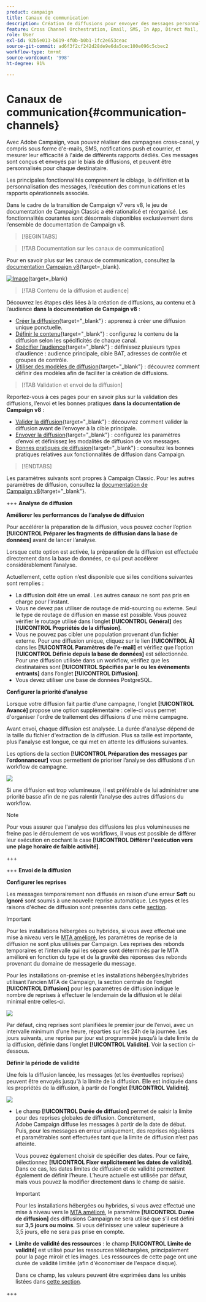 ```yaml
---
product: campaign
title: Canaux de communication
description: Création de diffusions pour envoyer des messages personnalisés sur différents canaux
feature: Cross Channel Orchestration, Email, SMS, In App, Direct Mail, Push
role: User
exl-id: 92b5e013-b619-4f0b-b0b1-1fc2e653ceac
source-git-commit: ad6f3f2cf242d28de9e6da5cec100e096c5cbec2
workflow-type: tm+mt
source-wordcount: '998'
ht-degree: 91%

---
```


# Canaux de communication{#communication-channels}

Avec Adobe Campaign, vous pouvez réaliser des campagnes cross-canal, y compris sous forme d&#39;e-mails, SMS, notifications push et courrier, et mesurer leur efficacité à l&#39;aide de différents rapports dédiés. Ces messages sont conçus et envoyés par le biais de diffusions, et peuvent être personnalisés pour chaque destinataire.

Les principales fonctionnalités comprennent le ciblage, la définition et la personnalisation des messages, l’exécution des communications et les rapports opérationnels associés.

Dans le cadre de la transition de Campaign v7 vers v8, le jeu de documentation de Campaign Classic a été rationalisé et réorganisé. Les fonctionnalités courantes sont désormais disponibles exclusivement dans l’ensemble de documentation de Campaign v8.

>[!BEGINTABS]

>[!TAB Documentation sur les canaux de communication]

Pour en savoir plus sur les canaux de communication, consultez la [documentation Campaign v8](https://experienceleague.adobe.com/docs/campaign/campaign-v8/send/gs-message.html?lang=fr){target=_blank}.


[![Image](../../assets/do-not-localize/learn-more-button.svg)](https://experienceleague.adobe.com/docs/campaign/campaign-v8/send/gs-message.html?lang=fr){target=_blank}


>[!TAB Contenu de la diffusion et audience]

Découvrez les étapes clés liées à la création de diffusions, au contenu et à l’audience **dans la documentation de Campaign v8** :

* [Créer la diffusion](https://experienceleague.adobe.com/docs/campaign/campaign-v8/send/create-message.html?lang=fr#create-the-delivery){target="_blank"} : apprenez à créer une diffusion unique ponctuelle.
* [Définir le contenu](https://experienceleague.adobe.com/docs/campaign/campaign-v8/send/create-message.html?lang=fr#content-of-the-delivery){target="_blank"} : configurez le contenu de la diffusion selon les spécificités de chaque canal.
* [Spécifier l’audience](https://experienceleague.adobe.com/docs/campaign/campaign-v8/send/create-message.html?lang=fr#target-population){target="_blank"} : définissez plusieurs types d’audience : audience principale, cible BAT, adresses de contrôle et groupes de contrôle.
* [Utiliser des modèles de diffusion](https://experienceleague.adobe.com/docs/campaign/campaign-v8/send/create-templates.html?lang=fr){target="_blank"} : découvrez comment définir des modèles afin de faciliter la création de diffusions.





>[!TAB Validation et envoi de la diffusion]

Reportez-vous à ces pages pour en savoir plus sur la validation des diffusions, l’envoi et les bonnes pratiques **dans la documentation de Campaign v8** :

* [Valider la diffusion](https://experienceleague.adobe.com/docs/campaign/campaign-v8/send/create-message.html?lang=fr#validate-the-delivery){target="_blank"} : découvrez comment valider la diffusion avant de l’envoyer à la cible principale.
* [Envoyer la diffusion](https://experienceleague.adobe.com/docs/campaign/campaign-v8/send/create-message.html?lang=fr#configuring-and-sending-the-delivery){target="_blank"} : configurez les paramètres d’envoi et définissez les modalités de diffusion de vos messages.
* [Bonnes pratiques de diffusion](https://experienceleague.adobe.com/docs/campaign/campaign-v8/send/delivery-best-practices.html?lang=fr){target="_blank"} : consultez les bonnes pratiques relatives aux fonctionnalités de diffusion dans Campaign.

>[!ENDTABS]

Les paramètres suivants sont propres à Campaign Classic. Pour les autres paramètres de diffusion, consultez la [documentation de Campaign v8](https://experienceleague.adobe.com/docs/campaign/campaign-v8/send/gs-message.html?lang=fr){target="_blank"}.

+++ **Analyse de diffusion**

**Améliorer les performances de l’analyse de diffusion**

Pour accélérer la préparation de la diffusion, vous pouvez cocher l’option **[!UICONTROL Préparer les fragments de diffusion dans la base de données]** avant de lancer l’analyse.

Lorsque cette option est activée, la préparation de la diffusion est effectuée directement dans la base de données, ce qui peut accélérer considérablement l’analyse.

Actuellement, cette option n’est disponible que si les conditions suivantes sont remplies :

* La diffusion doit être un email. Les autres canaux ne sont pas pris en charge pour l’instant.
* Vous ne devez pas utiliser de routage de mid-sourcing ou externe. Seul le type de routage de diffusion en masse est possible. Vous pouvez vérifier le routage utilisé dans l’onglet **[!UICONTROL Général]** des **[!UICONTROL Propriétés de la diffusion]**.
* Vous ne pouvez pas cibler une population provenant d’un fichier externe. Pour une diffusion unique, cliquez sur le lien **[!UICONTROL À]** dans les **[!UICONTROL Paramètres de l’e-mail]** et vérifiez que l’option **[!UICONTROL Définie depuis la base de données]** est sélectionnée. Pour une diffusion utilisée dans un workflow, vérifiez que les destinataires sont **[!UICONTROL Spécifiés par le ou les événements entrants]** dans l’onglet **[!UICONTROL Diffusion]**.
* Vous devez utiliser une base de données PostgreSQL.

**Configurer la priorité d’analyse**

Lorsque votre diffusion fait partie d&#39;une campagne, l&#39;onglet **[!UICONTROL Avancé]** propose une option supplémentaire : celle-ci vous permet d&#39;organiser l&#39;ordre de traitement des diffusions d&#39;une même campagne.

Avant envoi, chaque diffusion est analysée. La durée d&#39;analyse dépend de la taille du fichier d&#39;extraction de la diffusion. Plus sa taille est importante, plus l&#39;analyse est longue, ce qui met en attente les diffusions suivantes.

Les options de la section **[!UICONTROL Préparation des messages par l’ordonnanceur]** vous permettent de prioriser l’analyse des diffusions d’un workflow de campagne.

![](assets/delivery_analysis_priority.png)

Si une diffusion est trop volumineuse, il est préférable de lui administrer une priorité basse afin de ne pas ralentir l’analyse des autres diffusions du workflow.

>[!NOTE]
>
>Pour vous assurer que l&#39;analyse des diffusions les plus volumineuses ne freine pas le déroulement de vos workflows, il vous est possible de différer leur exécution en cochant la case **[!UICONTROL Différer l&#39;exécution vers une plage horaire de faible activité]**.

+++

+++ **Envoi de la diffusion**

**Configurer les reprises**

Les messages temporairement non diffusés en raison d&#39;une erreur **Soft** ou **Ignoré** sont soumis à une nouvelle reprise automatique. Les types et les raisons d&#39;échec de diffusion sont présentés dans cette [section](understanding-delivery-failures.md#delivery-failure-types-and-reasons).

>[!IMPORTANT]
>
>Pour les installations hébergées ou hybrides, si vous avez effectué une mise à niveau vers le [MTA amélioré](sending-with-enhanced-mta.md), les paramètres de reprise de la diffusion ne sont plus utilisés par Campaign. Les reprises des rebonds temporaires et l’intervalle qui les sépare sont déterminés par le MTA amélioré en fonction du type et de la gravité des réponses des rebonds provenant du domaine de messagerie du message.

Pour les installations on-premise et les installations hébergées/hybrides utilisant l’ancien MTA de Campaign, la section centrale de l’onglet **[!UICONTROL Diffusion]** pour les paramètres de diffusion indique le nombre de reprises à effectuer le lendemain de la diffusion et le délai minimal entre celles-ci.

![](assets/s_ncs_user_wizard_retry_param.png)

Par défaut, cinq reprises sont planifiées le premier jour de l’envoi, avec un intervalle minimum d’une heure, réparties sur les 24h de la journée. Les jours suivants, une reprise par jour est programmée jusquʼà la date limite de la diffusion, définie dans lʼonglet **[!UICONTROL Validité]**. Voir la section ci-dessous.

**Définir la période de validité**

Une fois la diffusion lancée, les messages (et les éventuelles reprises) peuvent être envoyés jusqu&#39;à la limite de la diffusion. Elle est indiquée dans les propriétés de la diffusion, à partir de l&#39;onglet **[!UICONTROL Validité]**.

![](assets/s_ncs_user_email_del_valid_period.png)

* Le champ **[!UICONTROL Durée de diffusion]** permet de saisir la limite pour des reprises globales de diffusion. Concrètement, Adobe Campaign diffuse les messages à partir de la date de début. Puis, pour les messages en erreur uniquement, des reprises régulières et paramétrables sont effectuées tant que la limite de diffusion n’est pas atteinte.

  Vous pouvez également choisir de spécifier des dates. Pour ce faire, sélectionnez **[!UICONTROL Fixer explicitement les dates de validité]**. Dans ce cas, les dates limites de diffusion et de validité permettent également de définir l’heure. L’heure actuelle est utilisée par défaut, mais vous pouvez la modifier directement dans le champ de saisie.

  >[!IMPORTANT]
  >
  >Pour les installations hébergées ou hybrides, si vous avez effectué une mise à niveau vers le [MTA amélioré](sending-with-enhanced-mta.md), le paramètre **[!UICONTROL Durée de diffusion]** des diffusions Campaign ne sera utilisé que s’il est défini sur **3,5 jours ou moins**. Si vous définissez une valeur supérieure à 3,5 jours, elle ne sera pas prise en compte.

* **Limite de validité des ressources** : le champ **[!UICONTROL Limite de validité]** est utilisé pour les ressources téléchargées, principalement pour la page miroir et les images. Les ressources de cette page ont une durée de validité limitée (afin d&#39;économiser de l&#39;espace disque).

  Dans ce champ, les valeurs peuvent être exprimées dans les unités listées dans [cette section](../../platform/using/adobe-campaign-workspace.md#default-units).

+++

<!--

   Learn how to create a one-shot single delivery. You can create other types of deliveries to build your use cases. 

For more information about the different types of deliveries and how to create them, refer to the [Campaign v8 documentation](https://experienceleague.adobe.com/docs/campaign/campaign-v8/send/create-message.html?lang=fr){target="_blank"}. 

>[!NOTE]
>
>Adobe Campaign offers a set of tools to monitor your deliverability and optimize email sending. Learn more in [this section](about-deliverability.md).

Delivery sending can be automated by preparing a delivery and/or sending it in the process of a workflow. For more on delivery-type activities in workflows, refer to [this section](../../workflow/using/about-action-activities.md).

Adobe Campaign offers the following delivery channels:

1. **Email channel**: email deliveries let you send personalized emails to the target population. Refer to [About email channel](about-email-channel.md).
1. **Direct mail channel**: direct mail deliveries let you generate an extraction file which contains data on the target population. Refer to [About direct mail channel](about-direct-mail-channel.md).
1. **Mobile channel**: deliveries on mobile channels let you send personalized SMS or LINE messages to the target population. Refer to [SMS channel](sms-channel.md).
1. **Mobile application channel**: mobile app deliveries let you send notifications to iOS and Android systems. Refer to the [Mobile app channel](about-mobile-app-channel.md) chapter.

   Other channels are described on [this section](#other-channels).

   >[!NOTE]
   >
   >The number of available channels depends on your contract. Please check your license agreement.

Deliveries can be carried out **online** (via email, one of the mobile channels and push notifications), and **offline** (direct mail channel).

Depending on the channel, delivery modes can be:

* Direct mass delivery via Adobe Campaign (default mode for email channel).
* External delivery via a specialist operator who is given the output file generated by the delivery assistant (default mode for direct mail channel).

External accounts are configured via the **[!UICONTROL Administration > Platform > External accounts]** node. This configuration should be performed by expert users only.

## Email deliveries {#email-deliveries}

The [Email channel](about-email-channel.md) is one of the core channels in Adobe Campaign, allowing you to schedule and send personalized emails to specific targets.

You can send different types of emails:

* Single-send emails: emails that you can send once to a defined target. They are usually used to promote a specific content that would be prepared and sent only once (newsletter, promotional email, etc.).
* Recurring emails: in a campaign, send the same email regularly and aggregate each send and its reports on a periodic basis. The same email is sent, but usually to a different target, based on the eligible target for the day of the send. A common example is a birthday email. For more on this, refer to [Recurring deliveries](../../workflow/using/recurring-delivery.md).
* Transactional emails: unitary emails that are triggered based on your customers' behavior. Refer to [Transactional messaging](../../message-center/using/about-transactional-messaging.md).

To learn about delivery usage and recommendations, consult Campaign [Delivery best practices](delivery-best-practices.md).

For more on the different types of deliveries, refer to [this section](#types-of-deliveries).

## Mobile deliveries {#mobile-deliveries}

Adobe Campaign allows you to deliver [SMS](sms-channel.md) and [LINE](line-channel.md) messages on mobiles.

For SMS messages, you can create, modify, and personalize messages in text format only. You can also preview your SMS messages before they are sent.

For LINE messages, you can send text or images and links.

To deliver SMS or LINE messages to a mobile phone you need:

* An external account configured on the **[!UICONTROL Mobile (SMS)]** channel or on the **[!UICONTROL LINE]** channel. 
* An SMS or LINE delivery template that is correctly linked to this external account.

## Push notifications {#push-notifications}

Adobe Campaign allows you to send personalized and segmented [push notifications](about-mobile-app-channel.md) on iOS and Android mobile devices, through dedicated apps. Once configuration and integration steps have been performed, iOS and Android deliveries can be created and sent. You can also design rich notifications with images or videos.

## Direct mail {#direct-mail}

[Direct mail](about-direct-mail-channel.md) is an offline channel that allows you to personalize and generate the file required by direct mail providers. It gives you the possibility to mix online and offline channels in your customer journeys.

Online channels allow you to create your messages (email, SMS, mobile app delivery, etc.) and send them to your audience directly from Adobe Campaign. With offline channels, it is different. When you prepare a direct mail delivery, Adobe Campaign generates a file including all the targeted profiles and the chosen contact information (postal address for example). You will then be able to send this file to your direct mail provider who will take care of the actual sending.

## Other channels {#other-channels}

Adobe Campaign offers Telephone delivery template, which is used to create external deliveries. Using this channel implies you set up dedicated methodologies to process output files. Configuration steps are the same as for [Direct mail channel](about-direct-mail-channel.md).

>[!NOTE]
>
>The Telephone channel is not available out-of-the-box. Its implementation requires Adobe Consulting or an Adobe Partner to be engaged. Please reach out to your Adobe representative for more information.

In addition, 'Other' type deliveries use a specific technical template which does not execute a process: this lets them manage marketing actions executed outside of the Adobe Campaign platform.

This channel has no specific mechanism. It is a generic channel that has its own external account routing option, delivery template type and campaign workflow activity, just like any other communication channel available in Adobe Campaign.

This channel is designed for descriptive purposes only, for example to define deliveries for which you want to keep a trace of the target of a campaign performed in a tool other than Adobe Campaign.

## Types of deliveries{#types-of-deliveries}

There are three types of delivery objects in Campaign:

### Single delivery {#single-delivery}

A **delivery** is a standalone delivery object that is executed once. It can be duplicated, prepared again, but as long as it is in its final state (canceled, stopped, finished), it cannot be reused.

Deliveries can be created either from the list of deliveries, or within a workflow via a [Delivery](../../workflow/using/delivery.md) activity.

Workflows also provide specific delivery activities according to the type of channel you want to use. For more on these activities, refer to [this section](../../workflow/using/cross-channel-deliveries.md).

### Recurring delivery {#recurring-delivery}

A **recurring delivery** lets you create a new delivery each time the activity is executed. This avoids you having to create a new delivery for recurring tasks.

As an example, if you run this type of activity once a month, you will end up with 12 deliveries after a year.

Recurring deliveries are created within workflows via the [Recurring delivery activity](../../workflow/using/recurring-delivery.md). An example of this activity being used is presented in this section: [Creating a recurring delivery in a targeting workflow](../../workflow/using/sending-a-birthday-email.md#creating-a-recurring-delivery-in-a-targeting-workflow).

### Continuous delivery {#continuous-delivery}

A **continuous delivery** lets you add new recipients to an existing delivery, which avoids having to create a new delivery each time it is executed.

If an information in the delivery changes (content, name, etc.), a new delivery object is created at the delivery execution. If no information was changed, the same delivery object is reused and the delivery and tracking logs are added in the same object.

As an example, if you run this type of activity once a month, you will end up with a single delivery after a year (provided you did not make any change to the delivery).

Continuous deliveries are created within workflows via the [Continuous delivery activity](../../workflow/using/continuous-delivery.md).-->
